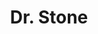 ---
layout: lecteur.njk
tags : stone

title : Dr. Stone
episode : 005
saison : 1
iframe : https://dood.to/e/hjxri4b0fdqa

cc :  VostFr
---